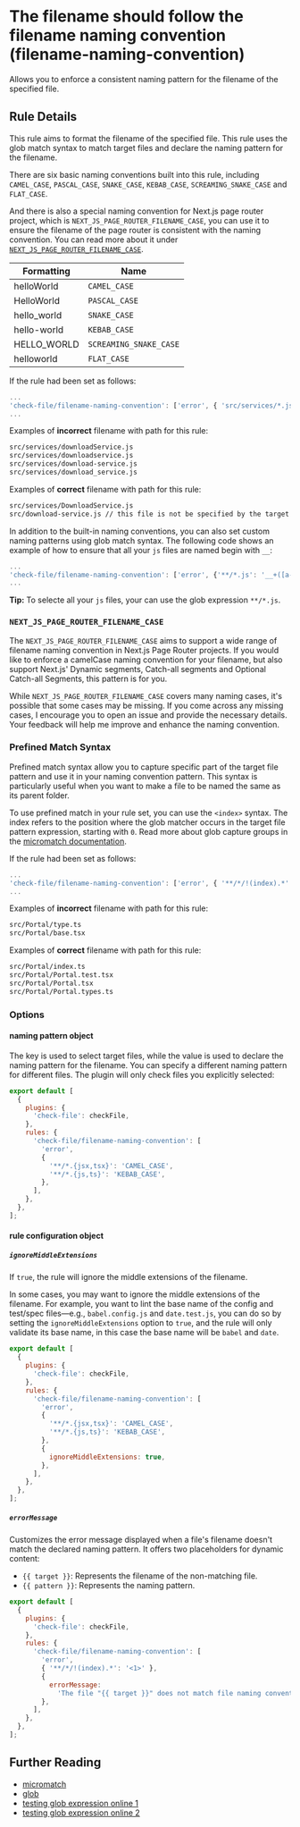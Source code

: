 # The filename should follow the filename naming convention (filename-naming-convention)

Allows you to enforce a consistent naming pattern for the filename of the specified file.

## Rule Details

This rule aims to format the filename of the specified file. This rule uses the glob match syntax to match target files and declare the naming pattern for the filename.

There are six basic naming conventions built into this rule, including `CAMEL_CASE`, `PASCAL_CASE`, `SNAKE_CASE`, `KEBAB_CASE`, `SCREAMING_SNAKE_CASE` and `FLAT_CASE`.

And there is also a special naming convention for Next.js page router project, which is `NEXT_JS_PAGE_ROUTER_FILENAME_CASE`, you can use it to ensure the filename of the page router is consistent with the naming convention. You can read more about it under [`NEXT_JS_PAGE_ROUTER_FILENAME_CASE`](#NEXT_JS_PAGE_ROUTER_FILENAME_CASE).

| Formatting  | Name                   |
| ----------- | ---------------------- |
| helloWorld  | `CAMEL_CASE`           |
| HelloWorld  | `PASCAL_CASE`          |
| hello_world | `SNAKE_CASE`           |
| hello-world | `KEBAB_CASE`           |
| HELLO_WORLD | `SCREAMING_SNAKE_CASE` |
| helloworld  | `FLAT_CASE`            |

If the rule had been set as follows:

```js
...
'check-file/filename-naming-convention': ['error', { 'src/services/*.js': 'PASCAL_CASE' }],
...
```

Examples of **incorrect** filename with path for this rule:

```sh
src/services/downloadService.js
src/services/downloadservice.js
src/services/download-service.js
src/services/download_service.js
```

Examples of **correct** filename with path for this rule:

```sh
src/services/DownloadService.js
src/download-service.js // this file is not be specified by the target pattern, so it is skipped
```

In addition to the built-in naming conventions, you can also set custom naming patterns using glob match syntax. The following code shows an example of how to ensure that all your `js` files are named begin with `__`:

```js
...
'check-file/filename-naming-convention': ['error', {'**/*.js': '__+([a-z])'}],
...
```

**Tip:** To selecte all your `js` files, your can use the glob expression `**/*.js`.

### `NEXT_JS_PAGE_ROUTER_FILENAME_CASE`

The `NEXT_JS_PAGE_ROUTER_FILENAME_CASE` aims to support a wide range of filename naming convention in Next.js Page Router projects. If you would like to enforce a camelCase naming convention for your filename, but also support Next.js' Dynamic segments, Catch-all segments and Optional Catch-all Segments, this pattern is for you.

While `NEXT_JS_PAGE_ROUTER_FILENAME_CASE` covers many naming cases, it's possible that some cases may be missing. If you come across any missing cases, I encourage you to open an issue and provide the necessary details. Your feedback will help me improve and enhance the naming convention.

### Prefined Match Syntax

Prefined match syntax allow you to capture specific part of the target file pattern and use it in your naming convention pattern. This syntax is particularly useful when you want to make a file to be named the same as its parent folder.

To use prefined match in your rule set, you can use the `<index>` syntax. The index refers to the position where the glob matcher occurs in the target file pattern expression, starting with `0`. Read more about glob capture groups in the [micromatch documentation](https://github.com/micromatch/micromatch#capture).

If the rule had been set as follows:

```js
...
'check-file/filename-naming-convention': ['error', { '**/*/!(index).*': '<1>' }, { 'ignoreMiddleExtensions': true }],
...
```

Examples of **incorrect** filename with path for this rule:

```sh
src/Portal/type.ts
src/Portal/base.tsx
```

Examples of **correct** filename with path for this rule:

```sh
src/Portal/index.ts
src/Portal/Portal.test.tsx
src/Portal/Portal.tsx
src/Portal/Portal.types.ts
```

### Options

#### naming pattern object

The key is used to select target files, while the value is used to declare the naming pattern for the filename. You can specify a different naming pattern for different files. The plugin will only check files you explicitly selected:

```js
export default [
  {
    plugins: {
      'check-file': checkFile,
    },
    rules: {
      'check-file/filename-naming-convention': [
        'error',
        {
          '**/*.{jsx,tsx}': 'CAMEL_CASE',
          '**/*.{js,ts}': 'KEBAB_CASE',
        },
      ],
    },
  },
];
```

#### rule configuration object

##### `ignoreMiddleExtensions`

If `true`, the rule will ignore the middle extensions of the filename.

In some cases, you may want to ignore the middle extensions of the filename. For example, you want to lint the base name of the config and test/spec files—e.g., `babel.config.js` and `date.test.js`, you can do so by setting the `ignoreMiddleExtensions` option to `true`, and the rule will only validate its base name, in this case the base name will be `babel` and `date`.

```js
export default [
  {
    plugins: {
      'check-file': checkFile,
    },
    rules: {
      'check-file/filename-naming-convention': [
        'error',
        {
          '**/*.{jsx,tsx}': 'CAMEL_CASE',
          '**/*.{js,ts}': 'KEBAB_CASE',
        },
        {
          ignoreMiddleExtensions: true,
        },
      ],
    },
  },
];
```

##### `errorMessage`

Customizes the error message displayed when a file's filename doesn't match the declared naming pattern. It offers two placeholders for dynamic content:

- `{{ target }}`: Represents the filename of the non-matching file.
- `{{ pattern }}`: Represents the naming pattern.

```js
export default [
  {
    plugins: {
      'check-file': checkFile,
    },
    rules: {
      'check-file/filename-naming-convention': [
        'error',
        { '**/*/!(index).*': '<1>' },
        {
          errorMessage:
            'The file "{{ target }}" does not match file naming convention defined("{{ pattern }}") for this project, see contribute.md for details',
        },
      ],
    },
  },
];
```

## Further Reading

- [micromatch](https://github.com/micromatch/micromatch)
- [glob](<https://en.wikipedia.org/wiki/Glob_(programming)>)
- [testing glob expression online 1](https://globster.xyz)
- [testing glob expression online 2](https://www.digitalocean.com/community/tools/glob)
